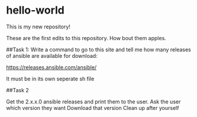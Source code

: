 # hello-world
This is my new repository!

These are the first edits to this repository.
How bout them apples.

##Task 1: Write a command to go to this site and tell me how many releases of ansible are available for download:

https://releases.ansible.com/ansible/

It must be in its own seperate sh file

##Task 2

Get the 2.x.x.0 ansible releases and print them to the user.
Ask the user which version they want
Download that version
Clean up after yourself
